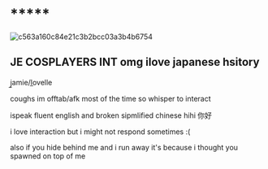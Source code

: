 # *****
![c563a160c84e21c3b2bcc03a3b4b6754](https://github.com/user-attachments/assets/bc5e178b-05f0-4864-a59e-04245ecef021)

## JE COSPLAYERS INT omg ilove japanese hsitory

j̲amie/l̲ovelle
<p>
  coughs im offtab/afk most of the time so whisper to interact
  
  ispeak fluent english and broken sipmlified chinese hihi 你好
  
  i love interaction but i might not respond sometimes :(
  
  also if you hide behind me and i run away it's because i thought you spawned on top of me
</p>
